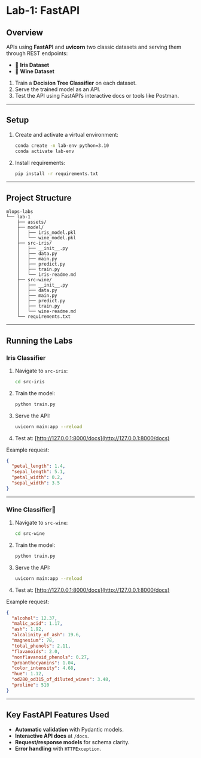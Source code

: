 # Lab-1: FastAPI

## Overview

APIs using **FastAPI** and **uvicorn** two classic datasets and serving them through REST endpoints:

* 👀 **Iris Dataset**
* 🍷 **Wine Dataset**

1. Train a **Decision Tree Classifier** on each dataset.
2. Serve the trained model as an API.
3. Test the API using FastAPI’s interactive docs or tools like Postman.

---

## Setup

1. Create and activate a virtual environment:

   ```bash
   conda create -n lab-env python=3.10
   conda activate lab-env
   ```

2. Install requirements:

   ```bash
   pip install -r requirements.txt
   ```

---

## Project Structure

```
mlops-labs
└── lab-1
    ├── assets/
    ├── model/
    │   ├── iris_model.pkl
    │   └── wine_model.pkl
    ├── src-iris/
    │   ├── __init__.py
    │   ├── data.py
    │   ├── main.py
    │   ├── predict.py
    │   ├── train.py
    │   └── iris-readme.md
    ├── src-wine/
    │   ├── __init__.py
    │   ├── data.py
    │   ├── main.py
    │   ├── predict.py
    │   ├── train.py
    │   └── wine-readme.md
    └── requirements.txt
```
----

## Running the Labs

### Iris Classifier

1. Navigate to `src-iris`:

   ```bash
   cd src-iris
   ```

2. Train the model:

   ```bash
   python train.py
   ```

3. Serve the API:

   ```bash
   uvicorn main:app --reload
   ```

4. Test at: [http://127.0.0.1:8000/docs](http://127.0.0.1:8000/docs)

Example request:

```json
{
  "petal_length": 1.4,
  "sepal_length": 5.1,
  "petal_width": 0.2,
  "sepal_width": 3.5
}
```

---

### Wine Classifier🍷 

1. Navigate to `src-wine`:

   ```bash
   cd src-wine
   ```

2. Train the model:

   ```bash
   python train.py
   ```

3. Serve the API:

   ```bash
   uvicorn main:app --reload
   ```

4. Test at: [http://127.0.0.1:8000/docs](http://127.0.0.1:8000/docs)

Example request:

```json
{
  "alcohol": 12.37,
  "malic_acid": 1.17,
  "ash": 1.92,
  "alcalinity_of_ash": 19.6,
  "magnesium": 78,
  "total_phenols": 2.11,
  "flavanoids": 2.0,
  "nonflavanoid_phenols": 0.27,
  "proanthocyanins": 1.04,
  "color_intensity": 4.68,
  "hue": 1.12,
  "od280_od315_of_diluted_wines": 3.48,
  "proline": 510
}

```

---

## Key FastAPI Features Used

* **Automatic validation** with Pydantic models.
* **Interactive API docs** at `/docs`.
* **Request/response models** for schema clarity.
* **Error handling** with `HTTPException`.